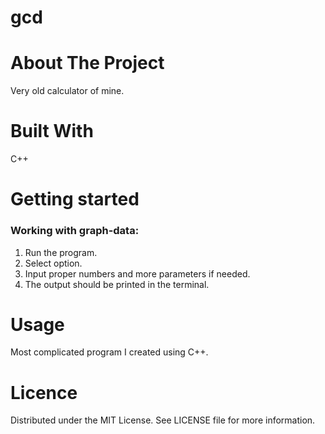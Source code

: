 # gcd

# About The Project
Very old calculator of mine.

# Built With
C++

# Getting started

### Working with graph-data:
1. Run the program.
2. Select option.
3. Input proper numbers and more parameters if needed.
3. The output should be printed in the terminal.

# Usage
Most complicated program I created using C++.

# Licence
Distributed under the MIT License. See LICENSE file for more information.
